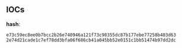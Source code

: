 
## IOCs

__hash__:

```text
e73c59ec8ee0b7bcc2b26e740946a121f73c98355dc87b177ebe77258b403d63
2e74d21cade1c7ef78dd3bfa06f686cb41a045bb52e0151c1bb51474b97dd2dc
```